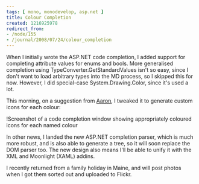 ```yaml
---
tags: [ mono, monodevelop, asp.net ]
title: Colour Completion
created: 1216925978
redirect_from:
- /node/155
- /journal/2008/07/24/colour_completion
---
```

When I initially wrote the ASP.NET code completion, I added support for
completing attribute values for enums and bools. More generalised completion
using TypeConverter.GetStandardValues isn't so easy, since I don't want to load
arbitrary types into the MD process, so I skipped this for now. However, I did
special-case System.Drawing.Color, since it's used a lot.<!--break-->

This morning, on a suggestion from [Aaron](http://abock.org), I tweaked it to
generate custom icons for each colour:

!Screenshot of a code completion window showing appropriately coloured icons for each named colour[](/files/images/MonoScreenshots/AspNetColourCompletion.png)

In other news, I landed the new ASP.NET completion parser, which is much more
robust, and is also able to generate a tree, so it will soon replace the DOM
parser too. The new design also means I'll be able to unify it with the XML and
Moonlight (XAML) addins.

I recently returned from a family holiday in Maine, and will post photos when I
got them sorted out and uploaded to Flickr.